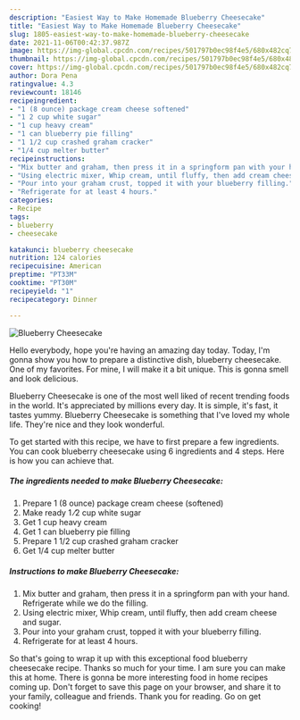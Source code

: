```yaml
---
description: "Easiest Way to Make Homemade Blueberry Cheesecake"
title: "Easiest Way to Make Homemade Blueberry Cheesecake"
slug: 1805-easiest-way-to-make-homemade-blueberry-cheesecake
date: 2021-11-06T00:42:37.987Z
image: https://img-global.cpcdn.com/recipes/501797b0ec98f4e5/680x482cq70/blueberry-cheesecake-recipe-main-photo.jpg
thumbnail: https://img-global.cpcdn.com/recipes/501797b0ec98f4e5/680x482cq70/blueberry-cheesecake-recipe-main-photo.jpg
cover: https://img-global.cpcdn.com/recipes/501797b0ec98f4e5/680x482cq70/blueberry-cheesecake-recipe-main-photo.jpg
author: Dora Pena
ratingvalue: 4.3
reviewcount: 18146
recipeingredient:
- "1 (8 ounce) package cream cheese softened"
- "1 2 cup white sugar"
- "1 cup heavy cream"
- "1 can blueberry pie filling"
- "1 1/2 cup crashed graham cracker"
- "1/4 cup melter butter"
recipeinstructions:
- "Mix butter and graham, then press it in a springform pan with your hand. Refrigerate while we do the filling."
- "Using electric mixer, Whip cream, until fluffy, then add cream cheese and sugar."
- "Pour into your graham crust, topped it with your blueberry filling."
- "Refrigerate for at least 4 hours."
categories:
- Recipe
tags:
- blueberry
- cheesecake

katakunci: blueberry cheesecake 
nutrition: 124 calories
recipecuisine: American
preptime: "PT33M"
cooktime: "PT30M"
recipeyield: "1"
recipecategory: Dinner

---
```



![Blueberry Cheesecake](https://img-global.cpcdn.com/recipes/501797b0ec98f4e5/680x482cq70/blueberry-cheesecake-recipe-main-photo.jpg)

Hello everybody, hope you're having an amazing day today. Today, I'm gonna show you how to prepare a distinctive dish, blueberry cheesecake. One of my favorites. For mine, I will make it a bit unique. This is gonna smell and look delicious.

Blueberry Cheesecake is one of the most well liked of recent trending foods in the world. It's appreciated by millions every day. It is simple, it's fast, it tastes yummy. Blueberry Cheesecake is something that I've loved my whole life. They're nice and they look wonderful.




To get started with this recipe, we have to first prepare a few ingredients. You can cook blueberry cheesecake using 6 ingredients and 4 steps. Here is how you can achieve that.

<!--inarticleads1-->

##### The ingredients needed to make Blueberry Cheesecake:

1. Prepare 1 (8 ounce) package cream cheese (softened)
1. Make ready 1 ⁄2 cup white sugar
1. Get 1 cup heavy cream
1. Get 1 can blueberry pie filling
1. Prepare 1 1/2 cup crashed graham cracker
1. Get 1/4 cup melter butter




<!--inarticleads2-->

##### Instructions to make Blueberry Cheesecake:

1. Mix butter and graham, then press it in a springform pan with your hand. Refrigerate while we do the filling.
1. Using electric mixer, Whip cream, until fluffy, then add cream cheese and sugar.
1. Pour into your graham crust, topped it with your blueberry filling.
1. Refrigerate for at least 4 hours.




So that's going to wrap it up with this exceptional food blueberry cheesecake recipe. Thanks so much for your time. I am sure you can make this at home. There is gonna be more interesting food in home recipes coming up. Don't forget to save this page on your browser, and share it to your family, colleague and friends. Thank you for reading. Go on get cooking!

